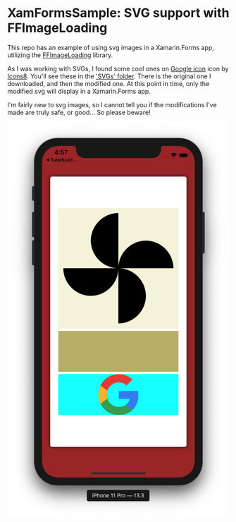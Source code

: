 # XamFormsSample: SVG support with FFImageLoading
This repo has an example of using svg images in a Xamarin.Forms app, utilizing the [FFImageLoading](https://github.com/luberda-molinet/FFImageLoading) library.

As I was working with SVGs, I found some cool ones on <a target="_blank" href="https://icons8.com/icons/set/google-logo">Google icon</a> icon by <a target="_blank" href="https://icons8.com">Icons8</a>. You'll see these in the ['SVGs' folder](https://github.com/jbachelor/XamFormsSample/tree/svg/XamFormsSample/SVGS). There is the original one I downloaded, and then the modified one. At this point in time, only the modified svg will display in a Xamarin.Forms app. 

I'm fairly new to svg images, so I cannot tell you if the modifications I've made are truly safe, or good... So please beware!

![Screenshot of iPhone Showing SVG Images](ReadmeResources/svgSample.png)